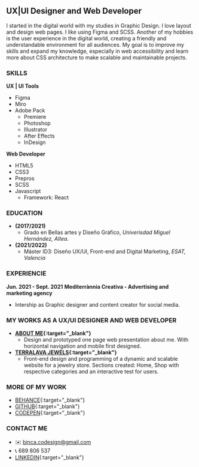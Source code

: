 ## UX|UI Designer and Web Developer

I started in the digital world with my studies in Graphic Design.
I love layout and design web pages. I like using Figma and SCSS.
Another of my hobbies is the user experience in the digital world, creating a friendly and understandable environment for all audiences.
My goal is to improve my skills and expand my knowledge, especially in web accessibility and learn more about CSS architecture to make scalable and maintainable projects. 

### SKILLS

**UX | UI Tools**
- Figma
- Miro
- Adobe Pack
  - Premiere
  - Photoshop
  - Illustrator
  - After Effects
  - InDesign

**Web Developer**
- HTML5
- CSS3
- Prepros
- SCSS
- Javascript
  - Framework: React

### EDUCATION
- **(2017/2021)**
  - Grado en Bellas artes y Diseño Gráfico, *Univerisdad Miguel Hernández, Altea.*
- **(2021/2022)**
  - Máster ID3: Diseño UX/UI, Front-end and Digital Marketing, *ESAT, Valencia*

### EXPERIENCIE
**Jun. 2021 - Sept. 2021**
**Mediterrànnia Creativa - Advertising and marketing agency**
- Intership as Graphic designer and content creator for social media. 
  
### MY WORKS AS A UX/UI DESIGNER AND WEB DEVELOPER
- **[ABOUT ME](https://frontend.esatid3-2021.com/binca/){:target="_blank"}**
  - Design and prototyped one page web presentation about me. With horizontal navigation and mobile first designed.
- **[TERRALAVA JEWELS](https://frontend.esatid3-2021.com/binca-beta/){:target="_blank"}**
  - Front-end design and programming of a dynamic and scalable website for a jewelry store. Sections created: Home, Shop with respective categories and an            interactive test for users.

### MORE OF MY WORK
- [BEHANCE](https://www.behance.net/bincashinaasi){:target="_blank"}
- [GITHUB](https://github.com/Binca-SA){:target="_blank"}
- [CODEPEN](https://codepen.io/binca-sa){:target="_blank"}

### CONTACT ME
- ✉️ binca.codesign@gmail.com
- 📞 689 806 537
- [LINKEDIN](https://www.linkedin.com/in/binca-shinaasi-0b9792206/){:target="_blank"}

